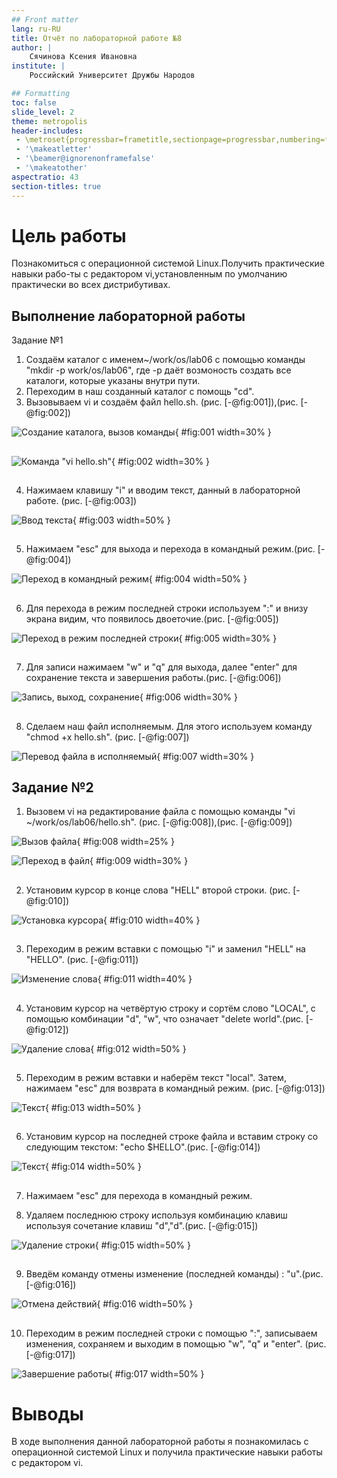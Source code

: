 ```yaml
---
## Front matter
lang: ru-RU
title: Отчёт по лабораторной работе №8
author: |
	Сячинова Ксения Ивановна
institute: |
	Российский Университет Дружбы Народов

## Formatting
toc: false
slide_level: 2
theme: metropolis
header-includes: 
 - \metroset{progressbar=frametitle,sectionpage=progressbar,numbering=fraction}
 - '\makeatletter'
 - '\beamer@ignorenonframefalse'
 - '\makeatother'
aspectratio: 43
section-titles: true
---
```

# Цель работы

Познакомиться с операционной системой Linux.Получить практические навыки рабо-ты с редактором vi,установленным по умолчанию практически во всех дистрибутивах.

## Выполнение лабораторной работы
 Задание №1
 
1. Создаём каталог с именем~/work/os/lab06 с помощью команды "mkdir -p work/os/lab06", где -p даёт возмоность создать все каталоги, которые указаны внутри пути.
2. Переходим в наш созданный каталог с помощь "cd".
3. Вызовываем vi и создаём файл hello.sh. (рис. [-@fig:001]),(рис. [-@fig:002])

![Создание каталога, вызов команды](image/1.png){ #fig:001 width=30% }

##

![Команда "vi hello.sh"](image/2.png){ #fig:002 width=30% }

##

4. Нажимаем клавишу "i" и вводим текст, данный в лабораторной работе. (рис. [-@fig:003])

![Ввод текста](image/3.png){ #fig:003 width=50% }

##

5. Нажимаем "esc" для выхода и перехода в командный режим.(рис. [-@fig:004])

![Переход в командный режим](image/4.png){ #fig:004 width=50% }

##

6. Для перехода в режим последней строки используем ":" и внизу экрана видим, что появилось двоеточие.(рис. [-@fig:005])

![Переход в режим последней строки](image/5.png){ #fig:005 width=30% }

##

7. Для записи нажимаем "w" и "q" для выхода, далее "enter" для сохранение текста и завершения работы.(рис. [-@fig:006])

![Запись, выход, сохранение](image/6.png){ #fig:006 width=30% }

##

8. Сделаем наш файл исполняемым. Для этого используем команду "chmod +x hello.sh". (рис. [-@fig:007])

![Перевод файла в исполняемый](image/7.png){ #fig:007 width=30% }


## Задание №2

1. Вызовем vi на редактирование файла с помощью команды "vi ~/work/os/lab06/hello.sh". (рис. [-@fig:008]),(рис. [-@fig:009])

![Вызов файла](image/8.png){ #fig:008 width=25% }

![Переход в файл](image/9.png){ #fig:009 width=30% }

##

2. Установим курсор в конце слова "HELL" второй строки. (рис. [-@fig:010])

![Установка курсора](image/10.png){ #fig:010 width=40% }

##

3. Переходим в режим вставки с помощью "i" и заменил "HELL" на "HELLO". (рис. [-@fig:011])

![Изменение слова](image/11.png){ #fig:011 width=40% }

##

4. Установим курсор на четвёртую строку и сортём слово "LOCAL", с помощью комбинации "d", "w", что означает "delete world".(рис. [-@fig:012])

![Удаление слова](image/12.png){ #fig:012 width=50% }

##

5. Переходим в режим вставки и наберём текст "local". Затем, нажимаем "esc" для возврата в командный режим. (рис. [-@fig:013])

![Текст](image/13.png){ #fig:013 width=50% }

##

6. Установим курсор на последней строке файла и вставим строку со следующим текстом: "echo $HELLO".(рис. [-@fig:014])

![Текст](image/14.png){ #fig:014 width=50% }

##

7. Нажимаем "esc" для перехода в командный режим.

8. Удаляем последнюю строку используя комбинацию клавиш используя сочетание клавиш "d","d".(рис. [-@fig:015])

![Удаление строки](image/15.png){ #fig:015 width=50% }

##

9. Введём команду отмены изменение (последней команды) : "u".(рис. [-@fig:016])

![Отмена действий](image/16.png){ #fig:016 width=50% }

##

10. Переходим в режим последней строки с помощью ":", записываем изменения, сохраняем и выходим в помощью "w", "q" и "enter". (рис. [-@fig:017])

![Завершение работы](image/17.png){ #fig:017 width=50% }

# Выводы
В ходе выполнения данной лабораторной работы я познакомилась
с операционной системой Linux и получила практические навыки работы
с редактором vi.

